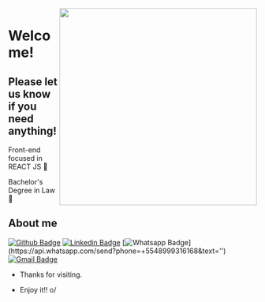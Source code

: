 <img align="right" width="400" height="400" src="https://media2.giphy.com/media/NLu6zJm9lbeJa/giphy.gif?cid=ecf05e472rrabax2ebbadjkecgpkc9l91fn65uh5d63zdci7&rid=giphy.gif&ct=g">
 
# Welcome!
 
## Please let us know if you need anything!
 Front-end focused in REACT JS 🤖
 
 Bachelor's Degree in Law 📕
 
## About me 
[![Github Badge](https://img.shields.io/badge/-Github-000?style=flat-square&logo=Github&logoColor=white&link=https://github.com/renaanpio)](https://github.com/renaanpio)
[![Linkedin Badge](https://img.shields.io/badge/-LinkedIn-blue?style=flat-square&logo=Linkedin&logoColor=white&link=https://www.linkedin.com/in/renaanpio/)](link_do_seu_perfil_no_linkedin)
[![Whatsapp Badge](https://img.shields.io/badge/-Whatsapp-4CA143?style=flat-square&labelColor=4CA143&logo=whatsapp&logoColor=white&link=https://api.whatsapp.com/send?phone=+5548999316168&text='')](https://api.whatsapp.com/send?phone=+5548999316168&text='')
[![Gmail Badge](https://img.shields.io/badge/-Gmail-c14438?style=flat-square&logo=Gmail&logoColor=white&link=mailto:seu_email)](mailto:renanps1@hotmail.com)
 
- Thanks for visiting. 
 
- Enjoy it!! o/
